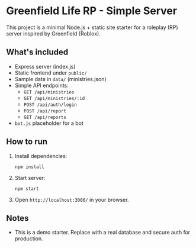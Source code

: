 # Greenfield Life RP - Simple Server

This project is a minimal Node.js + static site starter for a roleplay (RP) server inspired by Greenfield (Roblox).

## What's included
- Express server (index.js)
- Static frontend under `public/`
- Sample data in `data/` (ministries.json)
- Simple API endpoints:
  - `GET /api/ministries`
  - `GET /api/ministries/:id`
  - `POST /api/auth/login`
  - `POST /api/report`
  - `GET /api/reports`
- `bot.js` placeholder for a bot

## How to run
1. Install dependencies:
   ```
   npm install
   ```
2. Start server:
   ```
   npm start
   ```
3. Open `http://localhost:3000/` in your browser.

## Notes
- This is a demo starter. Replace with a real database and secure auth for production.
